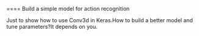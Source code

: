 ==== Build a simple model for action recognition

Just to show how to use Conv3d in Keras.How to  build a better model and tune parameters?It depends on you.
